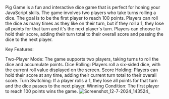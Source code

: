 Pig Game is a fun and interactive dice game that is perfect for honing your JavaScript skills. The game involves two players who take turns rolling a dice. The goal is to be the first player to reach 100 points. Players can roll the dice as many times as they like on their turn, but if they roll a 1, they lose all points for that turn and it's the next player's turn. Players can choose to hold their score, adding their turn total to their overall score and passing the dice to the next player.

Key Features:

Two-Player Mode: The game supports two players, taking turns to roll the dice and accumulate points. Dice Rolling: Players roll a six-sided dice, with the current roll value displayed on the screen. Score Holding: Players can hold their score at any time, adding their current turn total to their overall score. Turn Switching: If a player rolls a 1, they lose all points for that turn and the dice passes to the next player. Winning Condition: The first player to reach 100 points wins the game.
![Screenshot_12-7-2024_143524_](https://github.com/user-attachments/assets/27a963b3-6af3-4552-90a3-57a401a12991)
